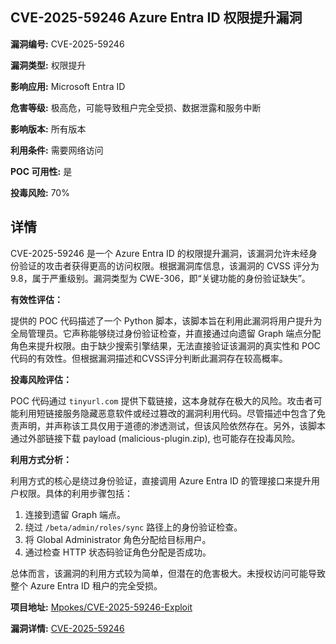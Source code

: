 ## CVE-2025-59246 Azure Entra ID 权限提升漏洞

**漏洞编号:** CVE-2025-59246

**漏洞类型:** 权限提升

**影响应用:** Microsoft Entra ID

**危害等级:** 极高危，可能导致租户完全受损、数据泄露和服务中断

**影响版本:** 所有版本

**利用条件:** 需要网络访问

**POC 可用性:** 是

**投毒风险:** 70%

## 详情

CVE-2025-59246 是一个 Azure Entra ID 的权限提升漏洞，该漏洞允许未经身份验证的攻击者获得更高的访问权限。根据漏洞库信息，该漏洞的 CVSS 评分为 9.8，属于严重级别。漏洞类型为 CWE-306，即“关键功能的身份验证缺失”。

**有效性评估：**

提供的 POC 代码描述了一个 Python 脚本，该脚本旨在利用此漏洞将用户提升为全局管理员。它声称能够绕过身份验证检查，并直接通过向遗留 Graph 端点分配角色来提升权限。由于缺少搜索引擎结果，无法直接验证该漏洞的真实性和 POC 代码的有效性。但根据漏洞描述和CVSS评分判断此漏洞存在较高概率。

**投毒风险评估：**

POC 代码通过 `tinyurl.com` 提供下载链接，这本身就存在极大的风险。攻击者可能利用短链接服务隐藏恶意软件或经过篡改的漏洞利用代码。尽管描述中包含了免责声明，并声称该工具仅用于道德的渗透测试，但该风险依然存在。另外，该脚本通过外部链接下载 payload (malicious-plugin.zip), 也可能存在投毒风险。

**利用方式分析：**

利用方式的核心是绕过身份验证，直接调用 Azure Entra ID 的管理接口来提升用户权限。具体的利用步骤包括：

1.  连接到遗留 Graph 端点。
2.  绕过 `/beta/admin/roles/sync` 路径上的身份验证检查。
3.  将 Global Administrator 角色分配给目标用户。
4.  通过检查 HTTP 状态码验证角色分配是否成功。

总体而言，该漏洞的利用方式较为简单，但潜在的危害极大。未授权访问可能导致整个 Azure Entra ID 租户的完全受损。


**项目地址:** [Mpokes/CVE-2025-59246-Exploit](https://github.com/Mpokes/CVE-2025-59246-Exploit)

**漏洞详情:** [CVE-2025-59246](https://nvd.nist.gov/vuln/detail/CVE-2025-59246)